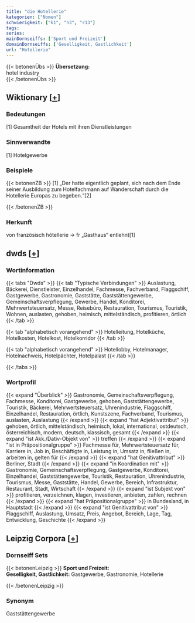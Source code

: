 ```yaml
---
title: "die Hotellerie"
kategorien: ["Nomen"]
schwierigkeit: ["k1", "h3", "r13"]
tags:
series:
mainDornseiffs: ['Sport und Freizeit']
domainDornseiffs: ['Geselligkeit, Gastlichkeit']
url: "Hotellerie"
---
```


{{< betonenÜbs >}}
**Übersetzung:**  
hotel industry  
{{< /betonenÜbs >}}

## Wiktionary [[+](https://de.wiktionary.org/wiki/Hotellerie)]

### Bedeutungen
[1] Gesamtheit der Hotels mit ihren Dienstleistungen  

### Sinnverwandte
[1] Hotelgewerbe  

### Beispiele
{{< betonenZB >}}
[1] „Der hatte eigentlich geplant, sich nach dem Ende seiner Ausbildung zum Hotelfachmann auf Wanderschaft durch die Hotellerie Europas zu begeben.“[2]  

{{< /betonenZB >}}
### Herkunft
von französisch hôtellerie → fr „Gasthaus“ entlehnt[1]  



## dwds [[+](https://www.dwds.de/wb/Hotellerie)]

### Wortinformation
{{< tabs "Dwds" >}}
{{< tab "Typische Verbindungen" >}}
Auslastung, Bäckerei, Dienstleister, Einzelhandel, Fachmesse, Fachverband, Flaggschiff, Gastgewerbe, Gastronomie, Gaststätte, Gaststättengewerbe, Gemeinschaftsverpflegung, Gewerbe, Handel, Konditorei, Mehrwertsteuersatz, Messe, Reisebüro, Restauration, Tourismus, Touristik, Wohnen, auslasten, gehoben, heimisch, mittelständisch, profitieren, örtlich
{{< /tab >}}

{{< tab "alphabetisch vorangehend" >}}
Hotelleitung, Hotelküche, Hotelkosten, Hotelkost, Hotelkorridor
{{< /tab >}}

{{< tab "alphabetisch vorangehend" >}}
Hotellobby, Hotelmanager, Hotelnachweis, Hotelpächter, Hotelpalast
{{< /tab >}}

{{< /tabs >}}

### Wortprofil
{{< expand "Überblick" >}} Gastronomie, Gemeinschaftsverpflegung, Fachmesse, Konditorei, Gastgewerbe, gehoben, Gaststättengewerbe, Touristik, Bäckerei, Mehrwertsteuersatz, Uhrenindustrie, Flaggschiff, Einzelhandel, Restauration, örtlich, Kunstszene, Fachverband, Tourismus, auslasten, Auslastung {{< /expand >}}
{{< expand "hat Adjektivattribut" >}} gehoben, örtlich, mittelständisch, heimisch, lokal, international, ostdeutsch, österreichisch, modern, deutsch, klassisch, gesamt {{< /expand >}}
{{< expand "ist Akk./Dativ-Objekt von" >}} treffen {{< /expand >}}
{{< expand "ist in Präpositionalgruppe" >}} Fachmesse für, Mehrwertsteuersatz für, Karriere in, Job in, Beschäftigte in, Leistung in, Umsatz in, fließen in, arbeiten in, gelten für {{< /expand >}}
{{< expand "hat Genitivattribut" >}} Berliner, Stadt {{< /expand >}}
{{< expand "in Koordination mit" >}} Gastronomie, Gemeinschaftsverpflegung, Gastgewerbe, Konditorei, Einzelhandel, Gaststättengewerbe, Touristik, Restauration, Uhrenindustrie, Tourismus, Messe, Gaststätte, Handel, Gewerbe, Bereich, Infrastruktur, Restaurant, Stadt, Wirtschaft {{< /expand >}}
{{< expand "ist Subjekt von" >}} profitieren, verzeichnen, klagen, investieren, anbieten, zahlen, rechnen {{< /expand >}}
{{< expand "hat Präpositionalgruppe" >}} in Bundesland, in Hauptstadt {{< /expand >}}
{{< expand "ist Genitivattribut von" >}} Flaggschiff, Auslastung, Umsatz, Preis, Angebot, Bereich, Lage, Tag, Entwicklung, Geschichte {{< /expand >}}

## Leipzig Corpora [[+](https://corpora.uni-leipzig.de/en/res?word=Hotellerie&corpusId=deu_newscrawl-public_2018)]

### Dornseiff Sets
{{< betonenLeipzig >}}
**Sport und Freizeit:**  
**Geselligkeit, Gastlichkeit:** Gastgewerbe, Gastronomie, Hotellerie  

{{< /betonenLeipzig >}}

### Synonym
Gaststättengewerbe

